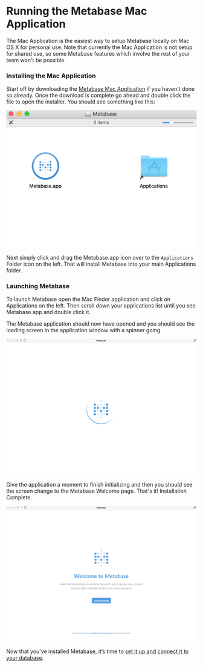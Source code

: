 # Running the Metabase Mac Application

The Mac Application is the easiest way to setup Metabase locally on Mac OS X for personal use.  Note that currently the Mac Application is not setup for shared use, so some Metabase features which involve the rest of your team won't be possible.

### Installing the Mac Application

Start off by downloading the [Metabase Mac Application](http://www.metabase.com/start/mac.html) if you haven't done so already.  Once the download is complete go ahead and double click the file to open the installer.  You should see something like this:

![macinstaller](images/MacInstaller.png)

Next simply click and drag the Metabase.app icon over to the `Applications` Folder icon on the left.  That will install Metabase into your main Applications folder.


### Launching Metabase

To launch Metabase open the Mac Finder application and click on Applications on the left.  Then scroll down your applications list until you see Metabase.app and double click it.

The Metabase application should now have opened and you should see the loading screen in the application window with a spinner going.

![macloading](images/MacLoading.png)

Give the application a moment to finish initializing and then you should see the screen change to the Metabase Welcome page.  That's it!  Installation Complete.

![macwelcome](images/MacWelcome.png)

Now that you’ve installed Metabase, it’s time to [set it up and connect it to your database](../setting-up-metabase.md).
